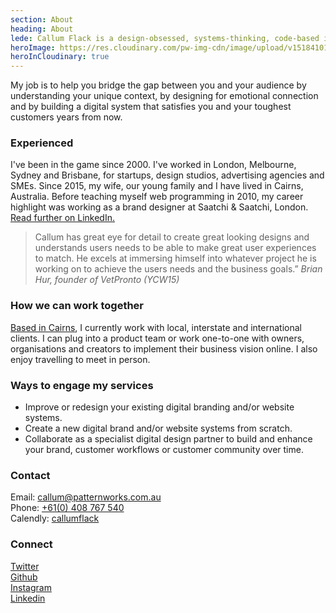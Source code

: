 ```yaml
---
section: About
heading: About
lede: Callum Flack is a design-obsessed, systems-thinking, code-based interface craftsman.
heroImage: https://res.cloudinary.com/pw-img-cdn/image/upload/v1518410159/okok/callum-flack.jpg
heroInCloudinary: true
---
```


My job is to help you bridge the gap between you and your audience by understanding your unique context, by designing for emotional connection and by building a digital system that satisfies you and your toughest customers years from now.

### Experienced

I've been in the game since 2000. I've worked in London, Melbourne, Sydney and Brisbane, for startups, design studios, advertising agencies and SMEs. Since 2015, my wife, our young family and I have lived in Cairns, Australia. Before teaching myself web programming in 2010, my career highlight was working as a brand designer at Saatchi & Saatchi, London. <a class="icon-targetblank" target="_blank" href="https://www.linkedin.com/in/callumflack">Read further on LinkedIn.</a>

> Callum has great eye for detail to create great looking designs and understands users needs to be able to make great user experiences to match. He excels at immersing himself into whatever project he is working on to achieve the users needs and the business goals.” _Brian Hur, founder of VetPronto (YCW15)_

### How we can work together

<a class="icon-targetblank" target="_blank" href="https://www.instagram.com/p/BXbsNdrAt-v">Based in Cairns</a>, I currently work with local, interstate and international clients. I can plug into a product team or work one-to-one with owners, organisations and creators to implement their business vision online. I also enjoy travelling to meet in person.

### Ways to engage my services

* Improve or redesign your existing digital branding and/or website systems.
* Create a new digital brand and/or website systems from scratch.
* Collaborate as a specialist digital design partner to build and enhance your brand,
  customer workflows or customer community over time.

### Contact

Email: <a class="icon-targetblank" target="_blank" href="mailto:callum@patternworks.com.au">callum@patternworks.com.au</a><br>
Phone: [+61(0) 408 767 540](tel:610-408-767-540)<br>
Calendly: <a class="icon-targetblank" target="_blank" href="https://calendly.com/callumflack">callumflack</a>

### Connect

<a class="icon-targetblank" target="_blank" href="https://twitter.com/callumflack">Twitter</a><br>
<a class="icon-targetblank" target="_blank" href="https://github.com/callumflack">Github</a><br>
<a class="icon-targetblank" target="_blank" href="https://www.instagram.com/callumflack/">Instagram</a><br>
<a class="icon-targetblank" target="_blank" href="https://linkedin.com/in/callumflack">Linkedin</a>

